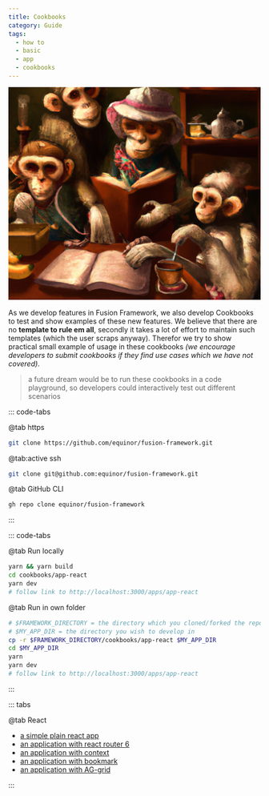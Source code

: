 ```yaml
---
title: Cookbooks
category: Guide
tags:
  - how to
  - basic
  - app
  - cookbooks
---
```


![CookBooks](./cookbook.png)

As we develop features in Fusion Framework, we also develop Cookbooks to test and show examples of these new features. We believe that there are no __template to rule em all__, secondly it takes a lot of effort to
maintain such templates (which the user scraps anyway). Therefor we try to show practical small example of usage in these cookbooks _(we encourage developers to submit cookbooks if they find use cases which we have not covered)_.

> a future dream would be to run these cookbooks in a code playground, so developers could interactively test out different scenarios


::: code-tabs

@tab https

```sh
git clone https://github.com/equinor/fusion-framework.git
```
@tab:active ssh

```sh
git clone git@github.com:equinor/fusion-framework.git
```
@tab GitHub CLI

```sh
gh repo clone equinor/fusion-framework
```

:::


::: code-tabs

@tab Run locally
```sh
yarn && yarn build
cd cookbooks/app-react
yarn dev
# follow link to http://localhost:3000/apps/app-react
```

@tab Run in own folder
```sh
# $FRAMEWORK_DIRECTORY = the directory which you cloned/forked the repo to
# $MY_APP_DIR = the directory you wish to develop in
cp -r $FRAMEWORK_DIRECTORY/cookbooks/app-react $MY_APP_DIR
cd $MY_APP_DIR
yarn
yarn dev
# follow link to http://localhost:3000/apps/app-react
```

:::

::: tabs

@tab React
- [a simple plain react app](https://github.com/equinor/fusion-framework/tree/main/cookbooks/app-react)
- [an application with react router 6](https://github.com/equinor/fusion-framework/tree/main/cookbooks/app-react-router)
- [an application with context](https://github.com/equinor/fusion-framework/tree/main/cookbooks/app-react-context)
- [an application with bookmark](https://github.com/equinor/fusion-framework/tree/main/cookbooks/app-react-bookmark)
- [an application with AG-grid](https://github.com/equinor/fusion-framework/tree/main/cookbooks/app-react-ag-grid)

:::

